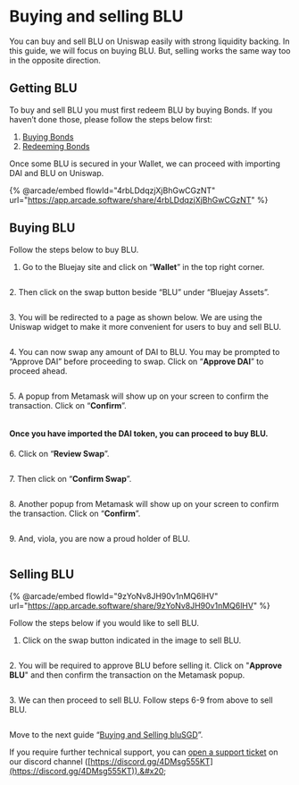 # Buying and selling BLU

You can buy and sell BLU on Uniswap easily with strong liquidity backing. In this guide, we will focus on buying BLU. But, selling works the same way too in the opposite direction.

## Getting BLU

To buy and sell BLU you must first redeem BLU by buying Bonds. If you haven’t done those, please follow the steps below first:

1. [Buying Bonds](buying-treasury-bonds/buying-bonds.md)
2. [Redeeming Bonds](redeeming-bonds.md)

Once some BLU is secured in your Wallet, we can proceed with importing DAI and BLU on Uniswap.

{% @arcade/embed flowId="4rbLDdqzjXjBhGwCGzNT" url="https://app.arcade.software/share/4rbLDdqzjXjBhGwCGzNT" %}

## Buying BLU

Follow the steps below to buy BLU.

1. Go to the Bluejay site and click on “**Wallet**” in the top right corner.

<figure><img src="../.gitbook/assets/SCR-20221025-htq (1).png" alt=""><figcaption></figcaption></figure>

2\. Then click on the swap button beside “BLU” under “Bluejay Assets”.

<figure><img src="../.gitbook/assets/SCR-20221025-hv6.png" alt=""><figcaption></figcaption></figure>

3\. You will be redirected to a page as shown below. We are using the Uniswap widget to make it more convenient for users to buy and sell BLU.

<figure><img src="../.gitbook/assets/SCR-20221025-hyi.png" alt=""><figcaption></figcaption></figure>

4\. You can now swap any amount of DAI to BLU. You may be prompted to “Approve DAI” before proceeding to swap. Click on “**Approve DAI**” to proceed ahead.

<figure><img src="../.gitbook/assets/SCR-20221025-i0x.png" alt=""><figcaption></figcaption></figure>

5\. A popup from Metamask will show up on your screen to confirm the transaction. Click on “**Confirm**”.

<figure><img src="../.gitbook/assets/ApproveDAIUniswap.png" alt=""><figcaption></figcaption></figure>

#### Once you have imported the DAI token, you can proceed to buy BLU.

6\. Click on “**Review Swap**”.

<figure><img src="../.gitbook/assets/SCR-20221025-i3x.png" alt=""><figcaption></figcaption></figure>

7\. Then click on “**Confirm Swap**”.

<figure><img src="../.gitbook/assets/SCR-20221025-i59.png" alt=""><figcaption></figcaption></figure>

8\. Another popup from Metamask will show up on your screen to confirm the transaction. Click on “**Confirm**”.

<figure><img src="../.gitbook/assets/confirmswap.png" alt=""><figcaption></figcaption></figure>

9\. And, viola, you are now a proud holder of BLU.

<figure><img src="../.gitbook/assets/SCR-20221025-i84 (1).png" alt=""><figcaption></figcaption></figure>

## Selling BLU

{% @arcade/embed flowId="9zYoNv8JH90v1nMQ6lHV" url="https://app.arcade.software/share/9zYoNv8JH90v1nMQ6lHV" %}

Follow the steps below if you would like to sell BLU.

1. Click on the swap button indicated in the image to sell BLU.

<figure><img src="../.gitbook/assets/SCR-20221025-ib0 (1).png" alt=""><figcaption></figcaption></figure>

2\. You will be required to approve BLU before selling it. Click on "**Approve BLU**" and then confirm the transaction on the Metamask popup.

<figure><img src="../.gitbook/assets/SCR-20221025-ifk.png" alt=""><figcaption></figcaption></figure>

3\. We can then proceed to sell BLU. Follow steps 6-9 from above to sell BLU.

<figure><img src="../.gitbook/assets/SCR-20221025-ih0.png" alt=""><figcaption></figcaption></figure>

Move to the next guide “[Buying and Selling bluSGD](buying-and-selling-blu.md)”.

If you require further technical support, you can [open a support ticket](broken-reference) on our discord channel ([https://discord.gg/4DMsg555KT](https://discord.gg/4DMsg555KT)).&#x20;
